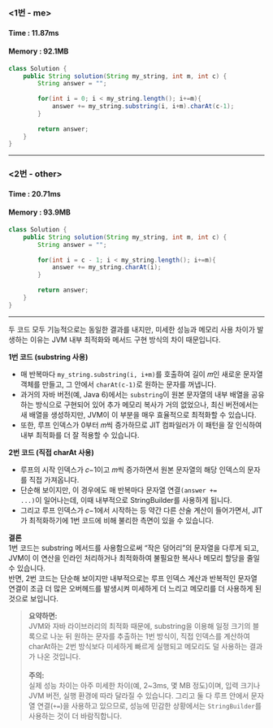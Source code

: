 ### <1번 - me>
#### Time : 11.87ms
#### Memory : 92.1MB

```Java
class Solution {
    public String solution(String my_string, int m, int c) {
        String answer = "";
        
        for(int i = 0; i < my_string.length(); i+=m){
            answer += my_string.substring(i, i+m).charAt(c-1);
        }
        
        return answer;
    }
}
```
---
### <2번 - other>
#### Time : 20.71ms
#### Memory : 93.9MB
```Java
class Solution {
    public String solution(String my_string, int m, int c) {
        String answer = "";
        
        for(int i = c - 1; i < my_string.length(); i+=m){
            answer += my_string.charAt(i);
        }
        
        return answer;
    }
}
```
---
두 코드 모두 기능적으로는 동일한 결과를 내지만, 미세한 성능과 메모리 사용 차이가 발생하는 이유는 JVM 내부 최적화와 메서드 구현 방식의 차이 때문입니다.

**1번 코드 (substring 사용)**
- 매 반복마다 <code>my_string.substring(i, i+m)</code>를 호출하여 길이 𝑚인 새로운 문자열 객체를 만들고, 그 안에서 <code>charAt(c-1)</code>로 원하는 문자를 꺼냅니다.
- 과거의 자바 버전(예, Java 6)에서는 <code>substring</code>이 원본 문자열의 내부 배열을 공유하는 방식으로 구현되어 있어 추가 메모리 복사가 거의 없었으나, 최신 버전에서는 새 배열을 생성하지만, JVM이 이 부분을 매우 효율적으로 최적화할 수 있습니다.
- 또한, 루프 인덱스가 0부터 𝑚씩 증가하므로 JIT 컴파일러가 이 패턴을 잘 인식하여 내부 최적화를 더 잘 적용할 수 있습니다.

**2번 코드 (직접 charAt 사용)**
- 루프의 시작 인덱스가 𝑐−1이고 𝑚씩 증가하면서 원본 문자열의 해당 인덱스의 문자를 직접 가져옵니다.
- 단순해 보이지만, 이 경우에도 매 반복마다 문자열 연결<code>(answer += ...)</code>이 일어나는데, 이때 내부적으로 StringBuilder를 사용하게 됩니다.
- 그리고 루프 인덱스가 𝑐−1에서 시작하는 등 약간 다른 산술 계산이 들어가면서, JIT가 최적화하기에 1번 코드에 비해 불리한 측면이 있을 수 있습니다.

**결론**<br>
1번 코드는 substring 메서드를 사용함으로써 “작은 덩어리”의 문자열을 다루게 되고, JVM이 이 연산을 인라인 처리하거나 최적화하여 불필요한 복사나 메모리 할당을 줄일 수 있습니다.<br> 
반면, 2번 코드는 단순해 보이지만 내부적으로는 루프 인덱스 계산과 반복적인 문자열 연결이 조금 더 많은 오버헤드를 발생시켜 미세하게 더 느리고 메모리를 더 사용하게 된 것으로 보입니다.

> **요약하면:** <br> JVM와 자바 라이브러리의 최적화 때문에, substring을 이용해 일정 크기의 블록으로 나눈 뒤 원하는 문자를 추출하는 1번 방식이, 직접 인덱스를 계산하여 charAt하는 2번 방식보다 미세하게 빠르게 실행되고 메모리도 덜 사용하는 결과가 나온 것입니다. <br><br>
> **주의:** <br> 실제 성능 차이는 아주 미세한 차이(예, 2~3ms, 몇 MB 정도)이며, 입력 크기나 JVM 버전, 실행 환경에 따라 달라질 수 있습니다. 그리고 둘 다 루프 안에서 문자열 연결(<code>+=</code>)을 사용하고 있으므로, 성능에 민감한 상황에서는 <code>StringBuilder</code>를 사용하는 것이 더 바람직합니다.
